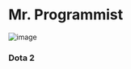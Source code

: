 # Mr. Programmist
![image](https://user-images.githubusercontent.com/95360822/144861232-187bd0f9-d75c-44cb-9cec-02b0920f40e2.png)

### Dota 2
